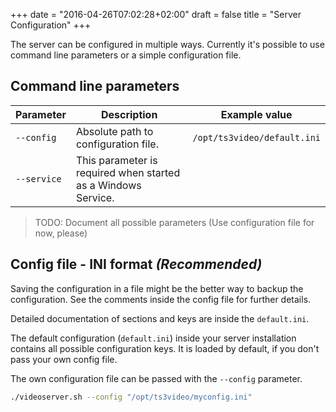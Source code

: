 +++
date = "2016-04-26T07:02:28+02:00"
draft = false
title = "Server Configuration"
+++

The server can be configured in multiple ways.
Currently it's possible to use command line parameters or a simple
configuration file.

## Command line parameters

| Parameter | Description | Example value |
| --------- | ----------- | ------------- |
| `--config` | Absolute path to configuration file. | `/opt/ts3video/default.ini` |
| `--service` | This parameter is required when started as a Windows Service. |  |

> TODO: Document all possible parameters (Use configuration file for now, please)

## Config file - INI format _(Recommended)_

Saving the configuration in a file might be the better way to backup
the configuration. See the comments inside the config file for further
details.

Detailed documentation of sections and keys are inside the `default.ini`.   

The default configuration (`default.ini`) inside your server installation contains
all possible configuration keys. It is loaded by default, if you don't pass your own
config file.

The own configuration file can be passed with the `--config` parameter.

```bash
./videoserver.sh --config "/opt/ts3video/myconfig.ini"
```